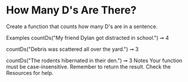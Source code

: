 # How Many D's Are There?

Create a function that counts how many D's are in a sentence.

Examples
countDs("My friend Dylan got distracted in school.") ➞ 4

countDs("Debris was scattered all over the yard.") ➞ 3

countDs("The rodents hibernated in their den.") ➞ 3
Notes
Your function must be case-insensitive.
Remember to return the result.
Check the Resources for help.
